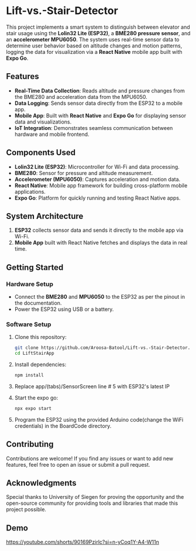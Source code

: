 # Lift-vs.-Stair-Detector
This project implements a smart system to distinguish between elevator and stair usage using the **Lolin32 Lite (ESP32)**, a **BME280 pressure sensor**, and an **accelerometer MPU6050**. The system uses real-time sensor data to determine user behavior based on altitude changes and motion patterns, logging the data for visualization via a **React Native** mobile app built with **Expo Go**.

## Features  
- **Real-Time Data Collection**: Reads altitude and pressure changes from the BME280 and acceleration data from the MPU6050.  
- **Data Logging**: Sends sensor data directly from the ESP32 to a mobile app.  
- **Mobile App**: Built with **React Native** and **Expo Go** for displaying sensor data and visualizations.  
- **IoT Integration**: Demonstrates seamless communication between hardware and mobile frontend.  

## Components Used  
- **Lolin32 Lite (ESP32)**: Microcontroller for Wi-Fi and data processing.  
- **BME280**: Sensor for pressure and altitude measurement.  
- **Accelerometer (MPU6050)**: Captures acceleration and motion data.  
- **React Native**: Mobile app framework for building cross-platform mobile applications.  
- **Expo Go**: Platform for quickly running and testing React Native apps.  

## System Architecture  
1. **ESP32** collects sensor data and sends it directly to the mobile app via Wi-Fi.  
2. **Mobile App** built with React Native fetches and displays the data in real time.  

## Getting Started  

### Hardware Setup  
- Connect the **BME280** and **MPU6050** to the ESP32 as per the pinout in the documentation.  
- Power the ESP32 using USB or a battery.  

### Software Setup  
1. Clone this repository:  
   ```bash
   git clone https://github.com/Aroosa-Batool/Lift-vs.-Stair-Detector.git
   cd LiftStairApp
2. Install dependencies:
    ```bash
    npm install
3. Replace app/(tabs)/SensorScreen line # 5  with ESP32's latest IP
    
4. Start the expo go:
    ```bash
    npx expo start
5. Program the ESP32 using the provided Arduino code(change the WiFi credentials) in the BoardCode directory.


## Contributing  
Contributions are welcome! If you find any issues or want to add new features, feel free to open an issue or submit a pull request.  

## Acknowledgments  
Special thanks to University of Siegen for proving the opportunity and the open-source community for providing tools and libraries that made this project possible.  

## Demo
https://youtube.com/shorts/90169Pzirlc?si=n-yCoq1Y-A4-W11n